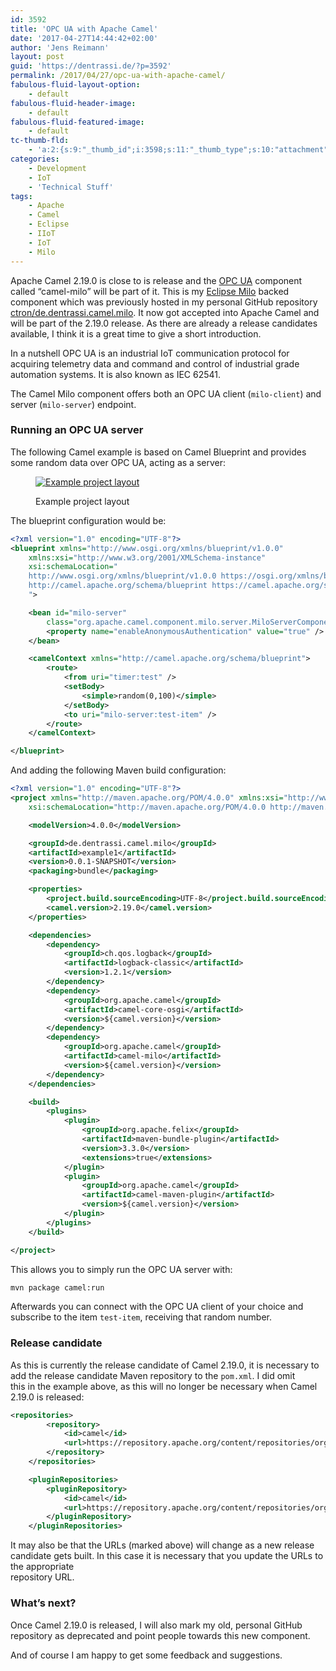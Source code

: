 ```yaml
---
id: 3592
title: 'OPC UA with Apache Camel'
date: '2017-04-27T14:44:42+02:00'
author: 'Jens Reimann'
layout: post
guid: 'https://dentrassi.de/?p=3592'
permalink: /2017/04/27/opc-ua-with-apache-camel/
fabulous-fluid-layout-option:
    - default
fabulous-fluid-header-image:
    - default
fabulous-fluid-featured-image:
    - default
tc-thumb-fld:
    - 'a:2:{s:9:"_thumb_id";i:3598;s:11:"_thumb_type";s:10:"attachment";}'
categories:
    - Development
    - IoT
    - 'Technical Stuff'
tags:
    - Apache
    - Camel
    - Eclipse
    - IIoT
    - IoT
    - Milo
---
```


Apache Camel 2.19.0 is close to is release and the [OPC UA](https://en.wikipedia.org/wiki/OPC_Unified_Architecture) component called “camel-milo” will be part of it. This is my [Eclipse Milo](https://eclipse.org/milo) backed component which was previously hosted in my personal GitHub repository [ctron/de.dentrassi.camel.milo](https://github.com/ctron/de.dentrassi.camel.milo). It now got accepted into Apache Camel and will be part of the 2.19.0 release. As there are already a release candidates available, I think it is a great time to give a short introduction.

<!-- more -->

In a nutshell OPC UA is an industrial IoT communication protocol for acquiring telemetry data and command and control of industrial grade automation systems. It is also known as IEC 62541.

The Camel Milo component offers both an OPC UA client (`milo-client`) and server (`milo-server`) endpoint.

### Running an OPC UA server

The following Camel example is based on Camel Blueprint and provides some random data over OPC UA, acting as a server:

<figure>

[![Example project layout](https://dentrassi.de/wp-content/uploads/camel_milo_ex_prj_1.png)](https://dentrassi.de/wp-content/uploads/camel_milo_ex_prj_1.png)

<figcaption class="wp-caption-text" id="caption-attachment-3598">Example project layout</figcaption></figure>

The blueprint configuration would be:

```xml
<?xml version="1.0" encoding="UTF-8"?>
<blueprint xmlns="http://www.osgi.org/xmlns/blueprint/v1.0.0"
	xmlns:xsi="http://www.w3.org/2001/XMLSchema-instance"
	xsi:schemaLocation="
	http://www.osgi.org/xmlns/blueprint/v1.0.0 https://osgi.org/xmlns/blueprint/v1.0.0/blueprint.xsd
	http://camel.apache.org/schema/blueprint https://camel.apache.org/schema/blueprint/camel-blueprint.xsd
	">

	<bean id="milo-server"
		class="org.apache.camel.component.milo.server.MiloServerComponent">
		<property name="enableAnonymousAuthentication" value="true" />
	</bean>

	<camelContext xmlns="http://camel.apache.org/schema/blueprint">
		<route>
			<from uri="timer:test" />
			<setBody>
				<simple>random(0,100)</simple>
			</setBody>
			<to uri="milo-server:test-item" />
		</route>
	</camelContext>

</blueprint>
```

And adding the following Maven build configuration:

```xml
<?xml version="1.0" encoding="UTF-8"?>
<project xmlns="http://maven.apache.org/POM/4.0.0" xmlns:xsi="http://www.w3.org/2001/XMLSchema-instance"
	xsi:schemaLocation="http://maven.apache.org/POM/4.0.0 http://maven.apache.org/xsd/maven-4.0.0.xsd">

	<modelVersion>4.0.0</modelVersion>

	<groupId>de.dentrassi.camel.milo</groupId>
	<artifactId>example1</artifactId>
	<version>0.0.1-SNAPSHOT</version>
	<packaging>bundle</packaging>

	<properties>
		<project.build.sourceEncoding>UTF-8</project.build.sourceEncoding>
		<camel.version>2.19.0</camel.version>
	</properties>

	<dependencies>
		<dependency>
			<groupId>ch.qos.logback</groupId>
			<artifactId>logback-classic</artifactId>
			<version>1.2.1</version>
		</dependency>
		<dependency>
			<groupId>org.apache.camel</groupId>
			<artifactId>camel-core-osgi</artifactId>
			<version>${camel.version}</version>
		</dependency>
		<dependency>
			<groupId>org.apache.camel</groupId>
			<artifactId>camel-milo</artifactId>
			<version>${camel.version}</version>
		</dependency>
	</dependencies>

	<build>
		<plugins>
			<plugin>
				<groupId>org.apache.felix</groupId>
				<artifactId>maven-bundle-plugin</artifactId>
				<version>3.3.0</version>
				<extensions>true</extensions>
			</plugin>
			<plugin>
				<groupId>org.apache.camel</groupId>
				<artifactId>camel-maven-plugin</artifactId>
				<version>${camel.version}</version>
			</plugin>
		</plugins>
	</build>

</project>
```

This allows you to simply run the OPC UA server with:

```bash
mvn package camel:run
```

Afterwards you can connect with the OPC UA client of your choice and subscribe to the item `test-item`, receiving that random number.

### Release candidate

As this is currently the release candidate of Camel 2.19.0, it is necessary to add the release candidate Maven repository to the `pom.xml`. I did omit  
this in the example above, as this will no longer be necessary when Camel 2.19.0 is released:

```xml
<repositories>
		<repository>
			<id>camel</id>
			<url>https://repository.apache.org/content/repositories/orgapachecamel-1073/</url>
		</repository>
	</repositories>

	<pluginRepositories>
		<pluginRepository>
			<id>camel</id>
			<url>https://repository.apache.org/content/repositories/orgapachecamel-1073/</url>
		</pluginRepository>
	</pluginRepositories>
```

It may also be that the URLs (marked above) will change as a new release candidate gets built. In this case it is necessary that you update the URLs to the appropriate  
repository URL.

### What’s next?

Once Camel 2.19.0 is released, I will also mark my old, personal GitHub repository as deprecated and point people towards this new component.

And of course I am happy to get some feedback and suggestions.
